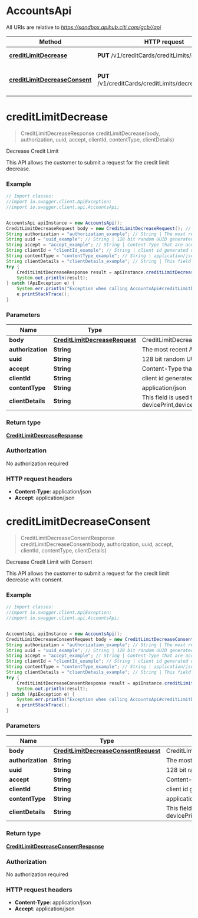 # AccountsApi

All URIs are relative to *https://sandbox.apihub.citi.com/gcb//api*

Method | HTTP request | Description
------------- | ------------- | -------------
[**creditLimitDecrease**](AccountsApi.md#creditLimitDecrease) | **PUT** /v1/creditCards/creditLimits/decrease | Decrease Credit Limit
[**creditLimitDecreaseConsent**](AccountsApi.md#creditLimitDecreaseConsent) | **PUT** /v1/creditCards/creditLimits/decrease/consents | Decrease Credit Limit with Consent

<a name="creditLimitDecrease"></a>
# **creditLimitDecrease**
> CreditLimitDecreaseResponse creditLimitDecrease(body, authorization, uuid, accept, clientId, contentType, clientDetails)

Decrease Credit Limit

This API allows the customer to submit a request for the credit limit decrease.

### Example
```java
// Import classes:
//import io.swagger.client.ApiException;
//import io.swagger.client.api.AccountsApi;


AccountsApi apiInstance = new AccountsApi();
CreditLimitDecreaseRequest body = new CreditLimitDecreaseRequest(); // CreditLimitDecreaseRequest | CreditLimitDecreaseRequest
String authorization = "authorization_example"; // String | The most recent Authorization token. This will have the format Bearer + {space} + {accessToken}. Example: Bearer KGNsaWVudF9pZDpjbGllbnRfc2VjcmV0KQ==
String uuid = "uuid_example"; // String | 128 bit random UUID generated uniquely for every request.
String accept = "accept_example"; // String | Content-Type that are acceptable for the response.
String clientId = "clientId_example"; // String | client id generated during consumer on-boarding
String contentType = "contentType_example"; // String | application/json
String clientDetails = "clientDetails_example"; // String | This field is used to capture device,browser and network information. Refer the developer portal for more information.These are the fields which will be passed as part of the header devicePrint,deviceTokenCookie,userIpAddress,userAgent,hardwareId,simId,deviceModel,deviceName,deviceOsName,deviceOsVersion,multitaskingSupportFlag,languageSupport,wifiMacAddress,cellTowerId,locationAreaCode,rsaApplicationKey,wapClientId,mobileCarrierCode,mobileCountryCode,osId,geoLongitude,geoLatitude,geoHorizontalAccuracy,geoAltitude,geoAltitudeAccuracy,geoSpeed,geoTimestamp,geoStatus,basicServiceSetId,signalStrength,wifiChannel,serviceSetId
try {
    CreditLimitDecreaseResponse result = apiInstance.creditLimitDecrease(body, authorization, uuid, accept, clientId, contentType, clientDetails);
    System.out.println(result);
} catch (ApiException e) {
    System.err.println("Exception when calling AccountsApi#creditLimitDecrease");
    e.printStackTrace();
}
```

### Parameters

Name | Type | Description  | Notes
------------- | ------------- | ------------- | -------------
 **body** | [**CreditLimitDecreaseRequest**](CreditLimitDecreaseRequest.md)| CreditLimitDecreaseRequest |
 **authorization** | **String**| The most recent Authorization token. This will have the format Bearer + {space} + {accessToken}. Example: Bearer KGNsaWVudF9pZDpjbGllbnRfc2VjcmV0KQ&#x3D;&#x3D; |
 **uuid** | **String**| 128 bit random UUID generated uniquely for every request. |
 **accept** | **String**| Content-Type that are acceptable for the response. |
 **clientId** | **String**| client id generated during consumer on-boarding |
 **contentType** | **String**| application/json |
 **clientDetails** | **String**| This field is used to capture device,browser and network information. Refer the developer portal for more information.These are the fields which will be passed as part of the header devicePrint,deviceTokenCookie,userIpAddress,userAgent,hardwareId,simId,deviceModel,deviceName,deviceOsName,deviceOsVersion,multitaskingSupportFlag,languageSupport,wifiMacAddress,cellTowerId,locationAreaCode,rsaApplicationKey,wapClientId,mobileCarrierCode,mobileCountryCode,osId,geoLongitude,geoLatitude,geoHorizontalAccuracy,geoAltitude,geoAltitudeAccuracy,geoSpeed,geoTimestamp,geoStatus,basicServiceSetId,signalStrength,wifiChannel,serviceSetId | [optional]

### Return type

[**CreditLimitDecreaseResponse**](CreditLimitDecreaseResponse.md)

### Authorization

No authorization required

### HTTP request headers

 - **Content-Type**: application/json
 - **Accept**: application/json

<a name="creditLimitDecreaseConsent"></a>
# **creditLimitDecreaseConsent**
> CreditLimitDecreaseConsentResponse creditLimitDecreaseConsent(body, authorization, uuid, accept, clientId, contentType, clientDetails)

Decrease Credit Limit with Consent

This API allows the customer to submit a request for the credit limit decrease with consent.

### Example
```java
// Import classes:
//import io.swagger.client.ApiException;
//import io.swagger.client.api.AccountsApi;


AccountsApi apiInstance = new AccountsApi();
CreditLimitDecreaseConsentRequest body = new CreditLimitDecreaseConsentRequest(); // CreditLimitDecreaseConsentRequest | CreditLimitDecreaseConsentRequest
String authorization = "authorization_example"; // String | The most recent Authorization token. This will have the format Bearer + {space} + {accessToken}. Example: Bearer KGNsaWVudF9pZDpjbGllbnRfc2VjcmV0KQ==
String uuid = "uuid_example"; // String | 128 bit random UUID generated uniquely for every request.
String accept = "accept_example"; // String | Content-Type that are acceptable for the response.
String clientId = "clientId_example"; // String | client id generated during consumer on-boarding
String contentType = "contentType_example"; // String | application/json
String clientDetails = "clientDetails_example"; // String | This field is used to capture device,browser and network information. Refer the developer portal for more information.These are the fields which will be passed as part of the header devicePrint,deviceTokenCookie,userIpAddress,userAgent,hardwareId,simId,deviceModel,deviceName,deviceOsName,deviceOsVersion,multitaskingSupportFlag,languageSupport,wifiMacAddress,cellTowerId,locationAreaCode,rsaApplicationKey,wapClientId,mobileCarrierCode,mobileCountryCode,osId,geoLongitude,geoLatitude,geoHorizontalAccuracy,geoAltitude,geoAltitudeAccuracy,geoSpeed,geoTimestamp,geoStatus,basicServiceSetId,signalStrength,wifiChannel,serviceSetId
try {
    CreditLimitDecreaseConsentResponse result = apiInstance.creditLimitDecreaseConsent(body, authorization, uuid, accept, clientId, contentType, clientDetails);
    System.out.println(result);
} catch (ApiException e) {
    System.err.println("Exception when calling AccountsApi#creditLimitDecreaseConsent");
    e.printStackTrace();
}
```

### Parameters

Name | Type | Description  | Notes
------------- | ------------- | ------------- | -------------
 **body** | [**CreditLimitDecreaseConsentRequest**](CreditLimitDecreaseConsentRequest.md)| CreditLimitDecreaseConsentRequest |
 **authorization** | **String**| The most recent Authorization token. This will have the format Bearer + {space} + {accessToken}. Example: Bearer KGNsaWVudF9pZDpjbGllbnRfc2VjcmV0KQ&#x3D;&#x3D; |
 **uuid** | **String**| 128 bit random UUID generated uniquely for every request. |
 **accept** | **String**| Content-Type that are acceptable for the response. |
 **clientId** | **String**| client id generated during consumer on-boarding |
 **contentType** | **String**| application/json |
 **clientDetails** | **String**| This field is used to capture device,browser and network information. Refer the developer portal for more information.These are the fields which will be passed as part of the header devicePrint,deviceTokenCookie,userIpAddress,userAgent,hardwareId,simId,deviceModel,deviceName,deviceOsName,deviceOsVersion,multitaskingSupportFlag,languageSupport,wifiMacAddress,cellTowerId,locationAreaCode,rsaApplicationKey,wapClientId,mobileCarrierCode,mobileCountryCode,osId,geoLongitude,geoLatitude,geoHorizontalAccuracy,geoAltitude,geoAltitudeAccuracy,geoSpeed,geoTimestamp,geoStatus,basicServiceSetId,signalStrength,wifiChannel,serviceSetId | [optional]

### Return type

[**CreditLimitDecreaseConsentResponse**](CreditLimitDecreaseConsentResponse.md)

### Authorization

No authorization required

### HTTP request headers

 - **Content-Type**: application/json
 - **Accept**: application/json

